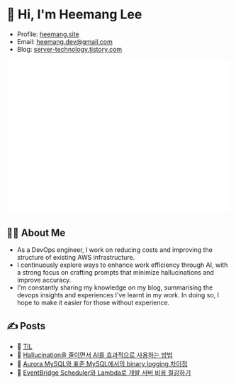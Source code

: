 # 👋 Hi, I'm Heemang Lee

- Profile: [heemang.site](https://heemang.site)
- Email: heemang.dev@gmail.com
- Blog: [server-technology.tistory.com](https://server-technology.tistory.com)

![](/github-metrics.svg)

## 🧑‍💻 About Me

- As a DevOps engineer, I work on reducing costs and improving the structure of existing AWS infrastructure.
- I continuously explore ways to enhance work efficiency through AI, with a strong focus on crafting prompts that minimize hallucinations and improve accuracy.
- I'm constantly sharing my knowledge on my blog, summarising the devops insights and experiences I've learnt in my work. In doing so, I hope to make it easier for those without experience.

## ✍️ Posts
- 📌 [TIL](https://github.com/heemanglee/TIL/discussions)
- 🔗 [Hallucination을 줄이면서 AI를 효과적으로 사용하는 방법](https://server-technology.tistory.com/552)
- 🔗 [Aurora MySQL와 표준 MySQL에서의 binary logging 차이점](https://server-technology.tistory.com/553)
- 🔗 [EventBridge Scheduler와 Lambda로 개발 서버 비용 절감하기](https://server-technology.tistory.com/551)
